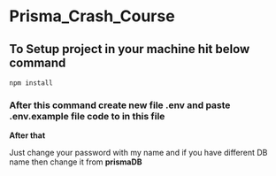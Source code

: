 # Prisma_Crash_Course

## To Setup project in your machine hit below command

`npm install`

### After this command create new file .env and paste .env.example file code to in this file

**After that**

Just change your password with my name and if you have different DB name then change it from **prismaDB**